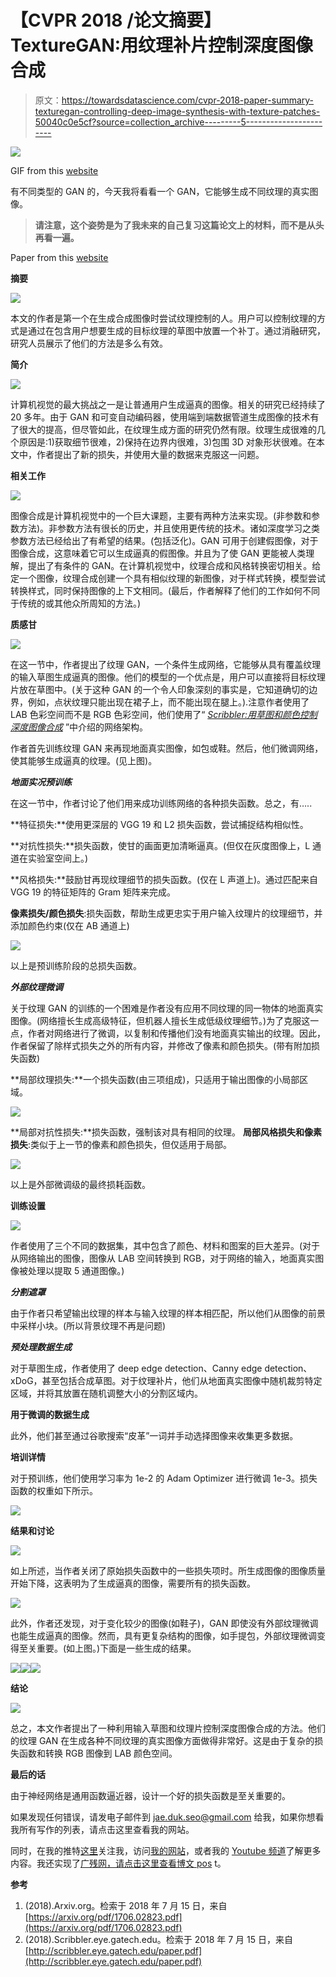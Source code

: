 # 【CVPR 2018 /论文摘要】TextureGAN:用纹理补片控制深度图像合成

> 原文：<https://towardsdatascience.com/cvpr-2018-paper-summary-texturegan-controlling-deep-image-synthesis-with-texture-patches-50040c0e5cf?source=collection_archive---------5----------------------->

![](img/f24bc64b67684c0fb9fbff03c5619963.png)

GIF from this [website](https://giphy.com/gifs/love-trippy-psychedelic-nThJsjZVIqT6w)

有不同类型的 GAN 的，今天我将看看一个 GAN，它能够生成不同纹理的真实图像。

> **请注意，这个姿势是为了我未来的自己复习这篇论文上的材料，而不是从头再看一遍。**

Paper from this [website](https://arxiv.org/pdf/1706.02823.pdf)

**摘要**

![](img/403c21d025f70f790664c6afc9e038ff.png)

本文的作者是第一个在生成合成图像时尝试纹理控制的人。用户可以控制纹理的方式是通过在包含用户想要生成的目标纹理的草图中放置一个补丁。通过消融研究，研究人员展示了他们的方法是多么有效。

**简介**

![](img/09d68bc7f296d9b64aa5cfd690e3495d.png)

计算机视觉的最大挑战之一是让普通用户生成逼真的图像。相关的研究已经持续了 20 多年。由于 GAN 和可变自动编码器，使用端到端数据管道生成图像的技术有了很大的提高，但尽管如此，在纹理生成方面的研究仍然有限。纹理生成很难的几个原因是:1)获取细节很难，2)保持在边界内很难，3)包围 3D 对象形状很难。在本文中，作者提出了新的损失，并使用大量的数据来克服这一问题。

**相关工作**

![](img/f1c4ce52c369707ec406f8ed4884664b.png)

图像合成是计算机视觉中的一个巨大课题，主要有两种方法来实现。(非参数和参数方法)。非参数方法有很长的历史，并且使用更传统的技术。诸如深度学习之类参数方法已经给出了有希望的结果。(包括泛化)。GAN 可用于创建假图像，对于图像合成，这意味着它可以生成逼真的假图像。并且为了使 GAN 更能被人类理解，提出了有条件的 GAN。在计算机视觉中，纹理合成和风格转换密切相关。给定一个图像，纹理合成创建一个具有相似纹理的新图像，对于样式转换，模型尝试转换样式，同时保持图像的上下文相同。(最后，作者解释了他们的工作如何不同于传统的或其他众所周知的方法。)

**质感甘**

![](img/f22a63566c2a4f855997ee43821b04b6.png)

在这一节中，作者提出了纹理 GAN，一个条件生成网络，它能够从具有覆盖纹理的输入草图生成逼真的图像。他们的模型的一个优点是，用户可以直接将目标纹理片放在草图中。(关于这种 GAN 的一个令人印象深刻的事实是，它知道确切的边界，例如，点状纹理只能出现在裙子上，而不能出现在腿上。).注意作者使用了 LAB 色彩空间而不是 RGB 色彩空间，他们使用了“ [*Scribbler:用草图和颜色控制深度图像合成*](http://scribbler.eye.gatech.edu/paper.pdf) ”中介绍的网络架构。

作者首先训练纹理 GAN 来再现地面真实图像，如包或鞋。然后，他们微调网络，使其能够生成逼真的纹理。(见上图)。

***地面实况预训练***

在这一节中，作者讨论了他们用来成功训练网络的各种损失函数。总之，有…..

**特征损失:**使用更深层的 VGG 19 和 L2 损失函数，尝试捕捉结构相似性。

**对抗性损失:**损失函数，使甘的画面更加清晰逼真。(但仅在灰度图像上，L 通道在实验室空间上。)

**风格损失:**鼓励甘再现纹理细节的损失函数。(仅在 L 声道上)。通过匹配来自 VGG 19 的特征矩阵的 Gram 矩阵来完成。

**像素损失/颜色损失**:损失函数，帮助生成更忠实于用户输入纹理片的纹理细节，并添加颜色约束(仅在 AB 通道上)

![](img/52c9ab38f0ab750982ffd852083601c1.png)

以上是预训练阶段的总损失函数。

***外部纹理微调***

关于纹理 GAN 的训练的一个困难是作者没有应用不同纹理的同一物体的地面真实图像。(网络擅长生成高级特征，但机器人擅长生成低级纹理细节。)为了克服这一点，作者对网络进行了微调，以复制和传播他们没有地面真实输出的纹理。因此，作者保留了除样式损失之外的所有内容，并修改了像素和颜色损失。(带有附加损失函数)

**局部纹理损失:**一个损失函数(由三项组成)，只适用于输出图像的小局部区域。

![](img/b610a9e05bb3ffc66601f0ae17807ac4.png)

**局部对抗性损失:**损失函数，强制该对具有相同的纹理。
**局部风格损失和像素损失**:类似于上一节的像素和颜色损失，但仅适用于局部。

![](img/aa49124d4457c67666124702d2dbdcdf.png)

以上是外部微调级的最终损耗函数。

**训练设置**

![](img/dda58c1a914182e95235856704be1949.png)

作者使用了三个不同的数据集，其中包含了颜色、材料和图案的巨大差异。(对于从网络输出的图像，图像从 LAB 空间转换到 RGB，对于网络的输入，地面真实图像被处理以提取 5 通道图像。)

***分割遮罩***

由于作者只希望输出纹理的样本与输入纹理的样本相匹配，所以他们从图像的前景中采样小块。(所以背景纹理不再是问题)

***预处理数据生成***

对于草图生成，作者使用了 deep edge detection、Canny edge detection、xDoG，甚至包括合成草图。对于纹理补片，他们从地面真实图像中随机裁剪特定区域，并将其放置在随机调整大小的分割区域内。

**用于微调的数据生成**

此外，他们甚至通过谷歌搜索“皮革”一词并手动选择图像来收集更多数据。

**培训详情**

对于预训练，他们使用学习率为 1e-2 的 Adam Optimizer 进行微调 1e-3。损失函数的权重如下所示。

![](img/cc357f80b95d9251d04d4092a96ecf5d.png)

**结果和讨论**

![](img/8c10f52fe1c471e07cdcb6429f1e24c2.png)

如上所述，当作者关闭了原始损失函数中的一些损失项时。所生成图像的图像质量开始下降，这表明为了生成逼真的图像，需要所有的损失函数。

![](img/74f00bc8cb81dc96328e0d2ae442f4fb.png)

此外，作者还发现，对于变化较少的图像(如鞋子)，GAN 即使没有外部纹理微调也能生成逼真的图像。然而，具有更复杂结构的图像，如手提包，外部纹理微调变得至关重要。(如上图。)下面是一些生成的结果。

![](img/8655494327a1d379e086c4d16e52cbfe.png)![](img/067fe4c0cc790f284c6fd62ed5ce6dd0.png)![](img/d53f3e3e384b785a14fdcea01416d596.png)

**结论**

![](img/8e919d03cc191cebe0a6bd5cc73fc068.png)

总之，本文作者提出了一种利用输入草图和纹理片控制深度图像合成的方法。他们的纹理 GAN 在生成各种不同纹理的真实图像方面做得非常好。这是由于复杂的损失函数和转换 RGB 图像到 LAB 颜色空间。

**最后的话**

由于神经网络是通用函数逼近器，设计一个好的损失函数是至关重要的。

如果发现任何错误，请发电子邮件到 jae.duk.seo@gmail.com 给我，如果你想看我所有写作的列表，请点击这里查看我的网站。

同时，在我的推特[这里](https://twitter.com/JaeDukSeo)关注我，访问[我的网站](https://jaedukseo.me/)，或者我的 [Youtube 频道](https://www.youtube.com/c/JaeDukSeo)了解更多内容。我还实现了[广残网，请点击这里查看博文 pos](https://medium.com/@SeoJaeDuk/wide-residual-networks-with-interactive-code-5e190f8f25ec) t。

**参考**

1.  (2018).Arxiv.org。检索于 2018 年 7 月 15 日，来自[https://arxiv.org/pdf/1706.02823.pdf](https://arxiv.org/pdf/1706.02823.pdf)
2.  (2018).Scribbler.eye.gatech.edu。检索于 2018 年 7 月 15 日，来自[http://scribbler.eye.gatech.edu/paper.pdf](http://scribbler.eye.gatech.edu/paper.pdf)